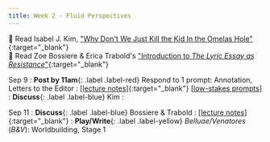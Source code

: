 ```yaml
---
title: Week 2 - Fluid Perspectives
---
```


📖 Read Isabel J. Kim, ["Why Don't We Just Kill the Kid In the Omelas Hole"](/assets/pdfs/kim_why_dont_we_just_kill_the_kid_in_the_omelas_hole.pdf){:target="_blank"}   
📖 Read Zoe Bossiere & Erica Trabold's ["Introduction to *The Lyric Essay as Resistance*"](/assets/pdfs/bossiere_trabold_intro_lyric_essay_as_resistance.pdf){:target="_blank"}   

Sep 9
: **Post by 11am**{: .label .label-red} Respond to 1 prompt: Annotation, Letters to the Editor
: [[lecture notes]](#){:target="_blank"}  [[low-stakes prompts](/prompts.md)]
: **Discuss**{: .label .label-blue} Kim
  : &nbsp;
  

Sep 11
: **Discuss**{: .label .label-blue} Bossiere & Trabold
  : [[lecture notes]](#){:target="_blank"}
: **Play/Write**{: .label .label-yellow} *Belluae/Venatores* (*B&V*): Worldbuilding, Stage 1
